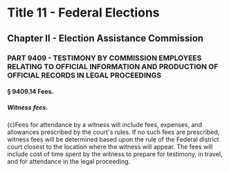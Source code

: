 
# Title 11 - Federal Elections
## Chapter II - Election Assistance Commission
### PART 9409 - TESTIMONY BY COMMISSION EMPLOYEES RELATING TO OFFICIAL INFORMATION AND PRODUCTION OF OFFICIAL RECORDS IN LEGAL PROCEEDINGS
#### § 9409.14 Fees.
##### Witness fees.

(c)Fees for attendance by a witness will include fees, expenses, and allowances prescribed by the court's rules. If no such fees are prescribed, witness fees will be determined based upon the rule of the Federal district court closest to the location where the witness will appear. The fees will include cost of time spent by the witness to prepare for testimony, in travel, and for attendance in the legal proceeding.
